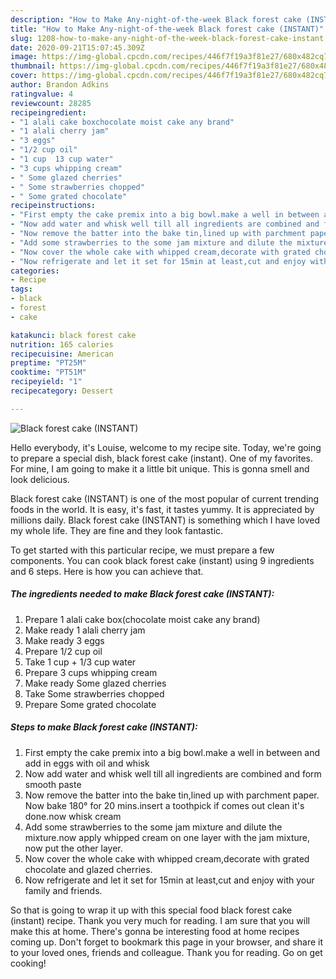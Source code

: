 ```yaml
---
description: "How to Make Any-night-of-the-week Black forest cake (INSTANT)"
title: "How to Make Any-night-of-the-week Black forest cake (INSTANT)"
slug: 1208-how-to-make-any-night-of-the-week-black-forest-cake-instant
date: 2020-09-21T15:07:45.309Z
image: https://img-global.cpcdn.com/recipes/446f7f19a3f81e27/680x482cq70/black-forest-cake-instant-recipe-main-photo.jpg
thumbnail: https://img-global.cpcdn.com/recipes/446f7f19a3f81e27/680x482cq70/black-forest-cake-instant-recipe-main-photo.jpg
cover: https://img-global.cpcdn.com/recipes/446f7f19a3f81e27/680x482cq70/black-forest-cake-instant-recipe-main-photo.jpg
author: Brandon Adkins
ratingvalue: 4
reviewcount: 28285
recipeingredient:
- "1 alali cake boxchocolate moist cake any brand"
- "1 alali cherry jam"
- "3 eggs"
- "1/2 cup oil"
- "1 cup  13 cup water"
- "3 cups whipping cream"
- " Some glazed cherries"
- " Some strawberries chopped"
- " Some grated chocolate"
recipeinstructions:
- "First empty the cake premix into a big bowl.make a well in between and add in eggs with oil and whisk"
- "Now add water and whisk well till all ingredients are combined and form smooth paste"
- "Now remove the batter into the bake tin,lined up with parchment paper. Now bake 180° for 20 mins.insert a toothpick if comes out clean it&#39;s done.now whisk cream"
- "Add some strawberries to the some jam mixture and dilute the mixture.now apply whipped cream on one layer with the jam mixture, now put the other layer."
- "Now cover the whole cake with whipped cream,decorate with grated chocolate and glazed cherries."
- "Now refrigerate and let it set for 15min at least,cut and enjoy with your family and friends."
categories:
- Recipe
tags:
- black
- forest
- cake

katakunci: black forest cake 
nutrition: 165 calories
recipecuisine: American
preptime: "PT25M"
cooktime: "PT51M"
recipeyield: "1"
recipecategory: Dessert

---
```



![Black forest cake (INSTANT)](https://img-global.cpcdn.com/recipes/446f7f19a3f81e27/680x482cq70/black-forest-cake-instant-recipe-main-photo.jpg)

Hello everybody, it's Louise, welcome to my recipe site. Today, we're going to prepare a special dish, black forest cake (instant). One of my favorites. For mine, I am going to make it a little bit unique. This is gonna smell and look delicious.

Black forest cake (INSTANT) is one of the most popular of current trending foods in the world. It is easy, it's fast, it tastes yummy. It is appreciated by millions daily. Black forest cake (INSTANT) is something which I have loved my whole life. They are fine and they look fantastic.




To get started with this particular recipe, we must prepare a few components. You can cook black forest cake (instant) using 9 ingredients and 6 steps. Here is how you can achieve that.

<!--inarticleads1-->

##### The ingredients needed to make Black forest cake (INSTANT):

1. Prepare 1 alali cake box(chocolate moist cake any brand)
1. Make ready 1 alali cherry jam
1. Make ready 3 eggs
1. Prepare 1/2 cup oil
1. Take 1 cup + 1/3 cup water
1. Prepare 3 cups whipping cream
1. Make ready  Some glazed cherries
1. Take  Some strawberries chopped
1. Prepare  Some grated chocolate




<!--inarticleads2-->

##### Steps to make Black forest cake (INSTANT):

1. First empty the cake premix into a big bowl.make a well in between and add in eggs with oil and whisk
1. Now add water and whisk well till all ingredients are combined and form smooth paste
1. Now remove the batter into the bake tin,lined up with parchment paper. Now bake 180° for 20 mins.insert a toothpick if comes out clean it&#39;s done.now whisk cream
1. Add some strawberries to the some jam mixture and dilute the mixture.now apply whipped cream on one layer with the jam mixture, now put the other layer.
1. Now cover the whole cake with whipped cream,decorate with grated chocolate and glazed cherries.
1. Now refrigerate and let it set for 15min at least,cut and enjoy with your family and friends.




So that is going to wrap it up with this special food black forest cake (instant) recipe. Thank you very much for reading. I am sure that you will make this at home. There's gonna be interesting food at home recipes coming up. Don't forget to bookmark this page in your browser, and share it to your loved ones, friends and colleague. Thank you for reading. Go on get cooking!
